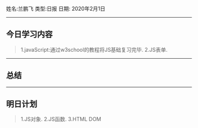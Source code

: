 姓名:兰鹏飞 
类型:日报 
日期: 2020年2月1日

***
## 今日学习内容 ##
>1.javaScript:通过w3school的教程将JS基础复习完毕.
>2.JS表单.
***
## 总结 ##
***
## 明日计划 ##
>1.JS对象.
>2.JS函数.
>3.HTML DOM
